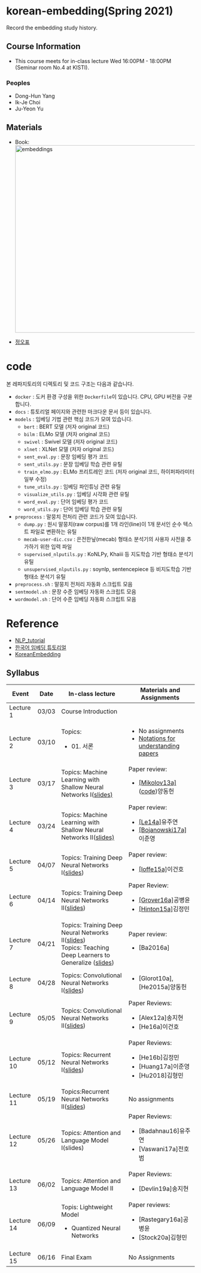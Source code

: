 # korean-embedding(Spring 2021)
Record the embedding study history.

## Course Information
- This course meets for in-class lecture Wed 16:00PM - 18:00PM (Seminar room No.4 at KISTI).

### Peoples
- Dong-Hun Yang
- Ik-Je Choi
- Ju-Yeon Yu

## Materials
- Book: 
<a href="http://www.yes24.com/Product/Goods/78569687"><img src="https://i.imgur.com/j03ENCc.jpg" width="500px" title="embeddings" /></a>

- [정오표](https://ratsgo.github.io/embedding/notice.html)

# code

본 레파지토리의 디렉토리 및 코드 구조는 다음과 같습니다.

- `docker` : 도커 환경 구성을 위한 `Dockerfile`이 있습니다. CPU, GPU 버전을 구분합니다.
- `docs` : 튜토리얼 페이지와 관련한 마크다운 문서 등이 있습니다.
- `models` : 임베딩 기법 관련 핵심 코드가 모여 있습니다.
  - `bert` : BERT 모델 (저자 original 코드)
  - `bilm` : ELMo 모델 (저자 original 코드)
  - `swivel` : Swivel 모델 (저자 original 코드)
  - `xlnet` : XLNet 모델 (저자 original 코드)
  - `sent_eval.py` : 문장 임베딩 평가 코드
  - `sent_utils.py` : 문장 임베딩 학습 관련 유틸
  - `train_elmo.py` : ELMo 프리트레인 코드 (저자 original 코드, 하이퍼파라미터 일부 수정)
  - `tune_utils.py` : 임베딩 파인튜닝 관련 유틸
  - `visualize_utils.py` : 임베딩 시각화 관련 유틸
  - `word_eval.py` : 단어 임베딩 평가 코드
  - `word_utils.py` : 단어 임베딩 학습 관련 유틸
- `preprocess` : 말뭉치 전처리 관련 코드가 모여 있습니다.
  - `dump.py` : 원시 말뭉치(raw corpus)를 1개 라인(line)이 1개 문서인 순수 텍스트 파일로 변환하는 유틸
  - `mecab-user-dic.csv` : 은전한닢(mecab) 형태소 분석기의 사용자 사전을 추가하기 위한 입력 파일
  - `supervised_nlputils.py` : KoNLPy, Khaiii 등 지도학습 기반 형태소 분석기 유틸
  - `unsupervised_nlputils.py` : soynlp, sentencepiece 등 비지도학습 기반 형태소 분석기 유틸
- `preprocess.sh` : 말뭉치 전처리 자동화 스크립트 모음
- `sentmodel.sh` : 문장 수준 임베딩 자동화 스크립트 모음
- `wordmodel.sh` : 단어 수준 임베딩 자동화 스크립트 모음


# Reference
- [NLP_tutorial](https://github.com/graykode/nlp-tutorial?files=1')
- [한국어 임베딩 튜토리얼](https://ratsgo.github.io/embedding/)
- [KoreanEmbedding](https://github.com/jinmang2/KoreanEmbedding)

## Syllabus
|Event|Date|In-class lecture|Materials and Assignments|
|---------|----|-------------|------------|
|Lecture 1|03/03|Course Introduction|
|Lecture 2|03/10|Topics:<ul><li>01. 서론|<ul><li>No assignments <li><a href="https://www.deeplearningbook.org/contents/notation.html">Notations for understanding papers</a>|
|Lecture 3|03/17|Topics: Machine Learning with Shallow Neural Networks I(<a href="http://www.charuaggarwal.net/Chap2slides.pdf">slides)</a>|Paper review:<ul><li><a href="https://github.com/bart7449/lecture2021a/blob/slides/Mikolov2013b_review_ydh.pdf">[Mikolov13a]</a>(<a href="https://github.com/bart7449/lecture2021a/blob/main/skip-gram%20code%20review.ipynb">code</a>)양동헌 |
|Lecture 4|03/24|Topics: Machine Learning with Shallow Neural Networks II(<a href="http://www.charuaggarwal.net/Chap2slides.pdf">slides)</a>|Paper review:<ul><li><a href="https://github.com/bart7449/lecture2021a/blob/slides/Doc2Vec_review_juyeon.pdf">[Le14a]</a>유주연<li><a href="https://github.com/bart7449/lecture2021a/blob/slides/Bojanowski17a_review_ljy.pdf">[Bojanowski17a]</a>이준영|
|Lecture 5|04/07|Topics: Training Deep Neural Networks I(<a href="http://www.charuaggarwal.net/Chap3slides.pdf">slides</a>)|Paper review:<ul><li><a href="https://github.com/bart7449/lecture2021a/blob/slides/batch%20Normalization.pdf">[Ioffe15a]</a>이건호 |
|Lecture 6|04/14|Topics: Training Deep Neural Networks II(<a href="http://www.charuaggarwal.net/Chap3slides.pdf">slides</a>)|Paper Review:<ul><li><a href="https://github.com/bart7449/lecture2021a/blob/slides/node2vec_Byungyun.pdf">[Grover16a]</a>공병윤   <li><a href="https://github.com/bart7449/lecture2021a/blob/slides/210409_Distilling%20the%20Knowledge%20in%20a%20Neural%20Network_%EA%B9%80%EC%A0%95%EB%AF%BC.pdf">[Hinton15a]</a>김정민 |
|Lecture 7|04/21|Topics: Training Deep Neural Networks II(<a href="http://www.charuaggarwal.net/Chap3slides.pdf">slides</a>)<br>Topics: Teaching Deep Learners to Generalize (<a href="http://www.charuaggarwal.net/Chap4slides.pdf">slides</a>)|Paper review:<ul><li>[Ba2016a] |
|Lecture 8|04/28|Topics: Convolutional Neural Networks I(<a href="http://www.charuaggarwal.net/Chap8slides.pdf">slides</a>)|<ul><li>[Glorot10a],[He2015a]양동헌 |
|Lecture 9|05/05|Topics: Convolutional Neural Networks II(<a href="http://www.charuaggarwal.net/Chap8slides.pdf">slides</a>)|Paper Reviews:<ul><li>[Alex12a]송지현<li>[He16a]이건호 |
|Lecture 10|05/12|Topics: Recurrent Neural Networks I(<a href="http://www.charuaggarwal.net/Chap7slides.pdf">slides</a>)|Paper Reviews:<ul><li>[He16b]김정민<li>[Huang17a]이준영<li>[Hu2018]김형민 |
|Lecture 11|05/19|Topics:Recurrent Neural Networks II(<a href="http://www.charuaggarwal.net/Chap7slides.pdf">slides</a>)|No assignments | 
|Lecture 12|05/26|Topics: Attention and Language Model I(slides)|Paper Reviews:<ul><li>[Badahnau16]유주연<li>[Vaswani17a]전호범|
|Lecture 13|06/02|Topics: Attention and Language Model II|Paper Reviews:<ul><li>[Devlin19a]송지현 |
|Lecture 14|06/09|Topis: Lightweight Model<ul><li>Quantized Neural Networks|Paper reviews:<ul><li>[Rastegary16a]공병윤<li>[Stock20a]김형민|
|Lecture 15|06/16|Final Exam|No Assignments | 

